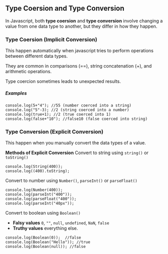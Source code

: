 ## Type Coersion and Type Conversion
In Javascript, both **type coersion** and **type conversion** involve changing a value from one data type to another, but they differ in how they happen.
### Type Coersion (Implicit Conversion)
This happen automatically when javascript tries to perform operations between different data types. 

They are common in comparisons (==), string concatenation (+), and arithmetic operations.

Type coercion sometimes leads to unexpected results.
##### Examples
```
console.log(5+"4"); //55 (number coerced into a string)
console.log("5"-3); //2 (string coerced into a number)
console.log(true+1); //2 (true coerced into 1)
console.log(false+"10"); //false10 (false coerced into string)
```
### Type Conversion (Explicit Conversion)
This happen when you manually convert the data types of a value.

**Methods of Explicit Conversion**
Convert to string using `string()` or `toString()`
```
console.log(String(400));
console.log((400).toString);
```
Convert to number using `Number()`, `parseInt()` or `parseFloat()`

```
console.log(Number(400));
console.log(parseInt("400"));
console.log(parseFloat("400"));
console.log(parseInt("40px"));
```
Convert to boolean using `Boolean()`
- **Falsy values** `0`, `""`, `null`, `undefined`, `NaN`, `false`
- **Truthy values** everything else.
```
console.log(Boolean(0));  //false
console.log(Boolean("Hello")); //true
console.log(Boolean(null)); //false
```
